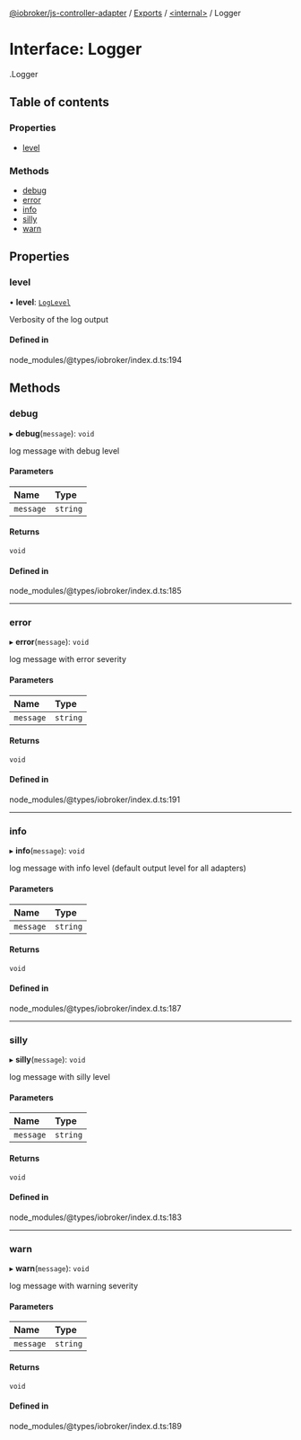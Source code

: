 [@iobroker/js-controller-adapter](../README.md) / [Exports](../modules.md) / [<internal\>](../modules/internal_.md) / Logger

# Interface: Logger

[<internal>](../modules/internal_.md).Logger

## Table of contents

### Properties

- [level](internal_.Logger-1.md#level)

### Methods

- [debug](internal_.Logger-1.md#debug)
- [error](internal_.Logger-1.md#error)
- [info](internal_.Logger-1.md#info)
- [silly](internal_.Logger-1.md#silly)
- [warn](internal_.Logger-1.md#warn)

## Properties

### level

• **level**: [`LogLevel`](../modules/internal_.md#loglevel)

Verbosity of the log output

#### Defined in

node_modules/@types/iobroker/index.d.ts:194

## Methods

### debug

▸ **debug**(`message`): `void`

log message with debug level

#### Parameters

| Name | Type |
| :------ | :------ |
| `message` | `string` |

#### Returns

`void`

#### Defined in

node_modules/@types/iobroker/index.d.ts:185

___

### error

▸ **error**(`message`): `void`

log message with error severity

#### Parameters

| Name | Type |
| :------ | :------ |
| `message` | `string` |

#### Returns

`void`

#### Defined in

node_modules/@types/iobroker/index.d.ts:191

___

### info

▸ **info**(`message`): `void`

log message with info level (default output level for all adapters)

#### Parameters

| Name | Type |
| :------ | :------ |
| `message` | `string` |

#### Returns

`void`

#### Defined in

node_modules/@types/iobroker/index.d.ts:187

___

### silly

▸ **silly**(`message`): `void`

log message with silly level

#### Parameters

| Name | Type |
| :------ | :------ |
| `message` | `string` |

#### Returns

`void`

#### Defined in

node_modules/@types/iobroker/index.d.ts:183

___

### warn

▸ **warn**(`message`): `void`

log message with warning severity

#### Parameters

| Name | Type |
| :------ | :------ |
| `message` | `string` |

#### Returns

`void`

#### Defined in

node_modules/@types/iobroker/index.d.ts:189

